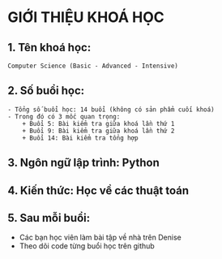 # GIỚI THIỆU KHOÁ HỌC

## 1. Tên khoá học: 
    Computer Science (Basic - Advanced - Intensive)
## 2. Số buổi học: 
    - Tổng số buổi học: 14 buổi (không có sản phẩm cuối khoá)
    - Trong đó có 3 mốc quan trọng:
        + Buổi 5: Bài kiểm tra giữa khoá lần thứ 1
        + Buổi 9: Bài kiểm tra giữa khoá lần thứ 2
        + Buổi 14: Bài kiểm tra tổng hợp
## 3. Ngôn ngữ lập trình: Python
## 4. Kiến thức: Học về các thuật toán
## 5. Sau mỗi buổi:
- Các bạn học viên làm bài tập về nhà trên Denise
- Theo dõi code từng buổi học trên github
